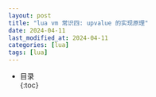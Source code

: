 ```yaml
---
layout: post
title: "lua vm 常识四: upvalue 的实现原理"
date: 2024-04-11
last_modified_at: 2024-04-11
categories: [lua]
tags: [lua]
---
```


* 目录  
{:toc}
<br/>